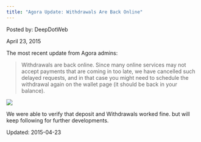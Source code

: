 ```yaml
---
title: "Agora Update: Withdrawals Are Back Online"
---
```


Posted by: DeepDotWeb 

<span>April 23, 2015</span>


<p>The most recent update from Agora admins:</p>
<blockquote><p><span class="market-wide-message">Withdrawals are back online. Since many online services may not accept payments that are coming in too late, we have cancelled such delayed requests, and in that case you might need to schedule the withdrawal again on the wallet page (it should be back in your balance).</span></p></blockquote>

<img src="https://gir.pub/deepdotweb/imgs/2015/04/agg2.png">

<p>We were able to verify that deposit and <span class="market-wide-message">Withdrawals </span>worked fine. but will keep following for further developments.</p>

Updated: 2015-04-23

